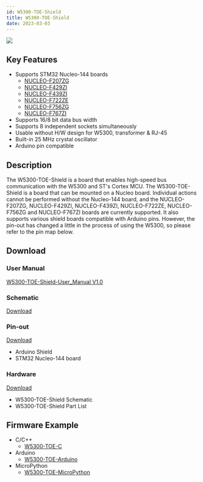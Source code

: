 ```yaml
---
id: W5300-TOE-Shield
title: W5300-TOE-Shield
date: 2023-03-03
---
```


![](/img/osh/w5300-toe-shield/W5300-TOE-Shield-1.png)



## Key Features

- Supports STM32 Nucleo-144 boards
    - [NUCLEO-F207ZG](https://www.st.com/en/evaluation-tools/nucleo-f207zg.html)
    - [NUCLEO-F429ZI](https://www.st.com/en/evaluation-tools/nucleo-f429zi.html)
    - [NUCLEO-F439ZI](https://www.st.com/en/evaluation-tools/nucleo-f439zi.html)
    - [NUCLEO-F722ZE](https://www.st.com/en/evaluation-tools/nucleo-f722ze.html)
    - [NUCLEO-F756ZG](https://www.st.com/en/evaluation-tools/nucleo-f756zg.html)
    - [NUCLEO-F767ZI](https://www.st.com/en/evaluation-tools/nucleo-f767zi.html)
- Supports 16/8 bit data bus width
- Supports 8 independent sockets simultaneously
- Usable without H/W design for W5300, transformer & RJ-45
- Built-in 25 MHz crystal oscillator
- Arduino pin compatible



## Description

The W5300-TOE-Shield is a board that enables high-speed bus communication with the W5300 and ST's Cortex MCU. The W5300-TOE-Shield is a board that can be mounted on a Nucleo board. Individual actions cannot be performed without the Nucleo-144 board, and the NUCLEO-F207ZG, NUCLEO-F429ZI, NUCLEO-F439ZI, NUCLEO-F722ZE, NUCLEO-F756ZG and NUCLEO-F767ZI boards are currently supported. It also supports various shield boards compatible with Arduino pins. However, the pin-out has changed a little in the process of using the W5300, so please refer to the pin map below.



## Download



### User Manual

<a href="/img/products/w5300/W5300E01-ARM_Manual_V1.0_eng.pdf" target="_blank">W5300-TOE-Shield-User_Manual V1.0</a>



### Schematic

<a href="/img/products/w5300/w5300e01-arm_linux.zip" target="_blank">Download</a>



### Pin-out

<a href="/img/products/w5300/W5300E01_ARM_HW.zip" target="_blank">Download</a>

- Arduino Shield
- STM32 Nucleo-144 board



### Hardware

<a href="/img/products/w5300/W5300E01_ARM_HW.zip" target="_blank">Download</a>

- W5300-TOE-Shield Schematic
- W5300-TOE-Shield Part List



## Firmware Example

- C/C++
    - [W5300-TOE-C](https://github.com/Wiznet/W5300-TOE-C)
- Arduino
    - [W5300-TOE-Arduino](https://github.com/Wiznet/W5300-TOE-Arduino)
- MicroPython
    - [W5300-TOE-MicroPython](https://github.com/Wiznet/W5300-TOE-MicroPython)
